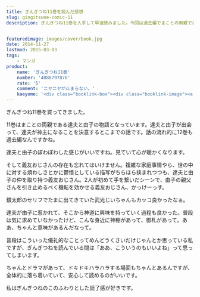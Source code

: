 ```yaml
---
title: ぎんぎつね11巻を読んだ感想
slug: gingitsune-comic-11
description: ぎんぎつね11巻を入手して早速読みました。今回は過去編でまことの両親である達夫と由子のお話でした。ほんわかした二人が惹かれ合って仲良くなっていくだけなら単なる惚気話ですが、義友おじさんがそこにスパイスを効かせていて面白かったです。


featuredimage: images/cover/book.jpg
date: 2014-11-27
lastmod: 2015-03-03
tags: 
    - マンガ
product:
    name: 'ぎんぎつね11巻'
    number: '4088797876'
    rate: '5'
    comment: 'ニヤニヤが止まらない。'
    kaeyome: '<div class="booklink-box"><div class="booklink-image"><a href="http://www.amazon.co.jp/exec/obidos/asin/4088797876/illusionspace-22/" rel="nofollow" target="_blank"><img src="https://ecx.images-amazon.com/images/I/51dJ71YQEAL._SL160_.jpg" style="border: none;" /></a></div><div class="booklink-info"><div class="booklink-name"><a href="http://www.amazon.co.jp/exec/obidos/asin/4088797876/illusionspace-22/" rel="nofollow" target="_blank">ぎんぎつね 11 (ヤングジャンプコミックス)</a><div class="booklink-powered-date">posted with <a href="http://yomereba.com" rel="nofollow" target="_blank">ヨメレバ</a></div></div><div class="booklink-detail">落合 さより 集英社 2014-11-19    </div><div class="booklink-link2"><div class="shoplinkamazon"><a href="http://www.amazon.co.jp/exec/obidos/asin/4088797876/illusionspace-22/" rel="nofollow" target="_blank" title="アマゾン" >Amazon</a></div><div class="shoplinkkindle"><a href="http://www.amazon.co.jp/gp/search?keywords=%82%AC%82%F1%82%AC%82%C2%82%CB%2011%20%28%83%84%83%93%83O%83W%83%83%83%93%83v%83R%83~%83b%83N%83X%29&__mk_ja_JP=%83J%83%5E%83J%83i&url=node%3D2275256051&tag=illusionspace-22" rel="nofollow" target="_blank" >Kindle</a></div><div class="shoplinkrakuten"><a href="http://hb.afl.rakuten.co.jp/hgc/11acbc01.369b1bf6.11acbc02.cabf9fe9/?pc=http%3A%2F%2Fbooks.rakuten.co.jp%2Frb%2F12906767%2F%3Fscid%3Daf_ich_link_urltxt%26m%3Dhttp%3A%2F%2Fm.rakuten.co.jp%2Fev%2Fbook%2F" rel="nofollow" target="_blank" title="楽天ブックス" >楽天ブックス</a></div>                  	  	  	  	</div></div><div class="booklink-footer"></div></div>'
---
```


ぎんぎつね11巻を買ってきました。

11巻はまことの両親である達夫と由子の物語となっています。達夫と由子が出会って、達夫が神主になることを決意するとこまでの話です。話の流れ的に12巻も過去編なんですかね。

達夫と由子のぽわぽわした感じがいいですね。見ていて心が暖かくなります。

そして義友おじさんの存在も忘れてはいけません。複雑な家庭事情やら、世の中に対する煩わしさとかに鬱憤としている描写がちらほら挟まれつつも、達夫と由子の仲を取り持つ義友おじさん。2人が初めて手を繋いだシーンで、由子の親父さんを引き止めるべく機転を効かせる義友おじさん、かっけーっす。

銀太郎のセリフでたまに出てきていた武光じいちゃんもカッコ良かったなぁ。

達夫が由子に惹かれて、そこから神道に興味を持っていく過程も良かった。普段は気に求めていなかったけど、こんな身近に神棚があって、御札があって。ああ、ちゃんと意味があるんだなって。

普段はこういった儀礼的なことってめんどうくさいだけじゃんとか思っている私ですが、ぎんぎつねを読んでいる間は「ああ、こういうのもいいよね」って思ってしまいます。

ちゃんとドラマがあって、ドキドキハラハラする場面もちゃんとあるんですが、全体的に落ち着いていて、安心して読めるのがいいです。

私はぎんぎつねのこのふわりとした読了感が好きです。


  